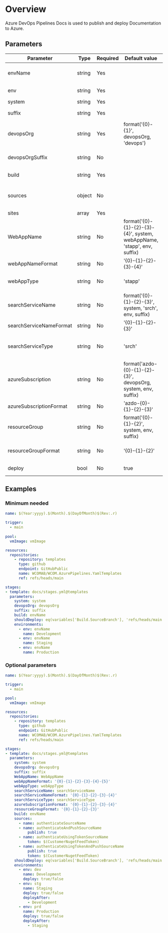 # Overview

Azure DevOps Pipelines Docs is used to publish and deploy Documentation to Azure.

## Parameters

 **Parameter**           | **Type** | **Required** | **Default value**                                                       | **Description**                                             
-------------------------|----------|--------------|-------------------------------------------------------------------------|-------------------------------------------------------------
 envName                 | string   | Yes          |                                                                         | The target environment name.                                
 env                     | string   | Yes          |                                                                         | The target environment.                                     
 system                  | string   | Yes          |                                                                         | The target system.                                          
 suffix                  | string   | Yes          |                                                                         | The resource name suffix.                                   
 devopsOrg               | string   | Yes          | format('{0}-{1}', devopsOrg, 'devops')                                  | The devops organisation.                                    
 devopsOrgSuffix         | string   | No           |                                                                         | Suffix for the devops organisation.                         
 build                   | string   | Yes          |                                                                         | The environment to build.                                   
 sources                 | object   | No           |                                                                         | NuGet feeds to authenticate against and optionally push to. 
 sites                   | array    | Yes          |                                                                         | Array of sites.                                             
 WebAppName              | string   | No           | format('{0}-{1}-{2}-{3}-{4}', system, webAppName, 'stapp', env, suffix) | The Web App name.                                           
 webAppNameFormat        | string   | No           | '{0}-{1}-{2}-{3}-{4}'                                                   | The format for the web app name.                            
 webAppType              | string   | No           | 'stapp'                                                                 | The type/abbreviation for the web app.                      
 searchServiceName       | string   | No           | format('{0}-{1}-{2}-{3}', system, 'srch', env, suffix)                  | The Search Service name.                                    
 searchServiceNameFormat | string   | No           | '{0}-{1}-{2}-{3}'                                                       | The format for the search service.                          
 searchServiceType       | string   | No           | 'srch'                                                                  | The type/abbreviation for the search service.               
 azureSubscription       | string   | No           | format('azdo-{0}-{1}-{2}-{3}', devopsOrg, system, env, suffix)          | The Azure Subscription name.                                
 azureSubscriptionFormat | string   | No           | 'azdo-{0}-{1}-{2}-{3}'                                                  | The format for the azureSubscription.                       
 resourceGroup           | string   | No           | format('{0}-{1}-{2}', system, env, suffix)                              | The resource group name.                                    
 resourceGroupFormat     | string   | No           | '{0}-{1}-{2}'                                                           | The format for the resourceGroup name.                      
 deploy                  | bool     | No           | true                                                                    | Allow deploy to resource group.

 ## Examples

 ### Minimum needed

```yaml
name: $(Year:yyyy).$(Month).$(DayOfMonth)$(Rev:.r)

trigger:
  - main
  
pool:
  vmImage: vmImage

resources:
  repositories:
    - repository: templates
      type: github
      endpoint: GitHubPublic
      name: WCOMAB/WCOM.AzurePipelines.YamlTemplates
      ref: refs/heads/main

stages:
- template: docs/stages.yml@templates
  parameters:
    system: system
    devopsOrg: devopsOrg
    suffix: suffix
    build: envName
    shouldDeploy: eq(variables['Build.SourceBranch'], 'refs/heads/main')
    environments:
      - env: envName
        name: Development
      - env: envName
        name: Staging
      - env: envName
        name: Production
```

### Optional parameters

```yaml
name: $(Year:yyyy).$(Month).$(DayOfMonth)$(Rev:.r)

trigger:
  - main

pool:
  vmImage: vmImage

resources:
  repositories:
    - repository: templates
      type: github
      endpoint: GitHubPublic
      name: WCOMAB/WCOM.AzurePipelines.YamlTemplates
      ref: refs/heads/main

stages:
- template: docs/stages.yml@templates
  parameters:
    system: system
    devopsOrg: devopsOrg
    suffix: suffix
    WebAppName: WebAppName
    webAppNameFormat: '{0}-{1}-{2}-{3}-{4}-{5}'
    webAppType: webAppType
    searchServiceName: searchServiceName
    searchServiceNameFormat: '{0}-{1}-{2}-{3}-{4}'
    searchServiceType: searchServiceType
    azureSubscriptionFormat: '{0}-{1}-{2}-{3}-{4}'
    resourceGroupFormat: '{0}-{1}-{2}-{3}'
    build: envName
    sources:
      - name: authenticateSourceName
      - name: authenticateAndPushSourceName
          publish: true
      - name: authenticateUsingTokenSourceName
          token: $(CustomerNugetFeedToken)
      - name: authenticateUsingTokenAndPushSourceName
          publish: true
          token: $(CustomerNugetFeedToken)
    shouldDeploy: eq(variables['Build.SourceBranch'], 'refs/heads/main')
    environments:
      - env: dev
        name: Development
        deploy: true/false
      - env: stg
        name: Staging
        deploy: true/false
        deployAfter:
          - Development
      - env: prd
        name: Production
        deploy: true/false
        deployAfter:
          - Staging
```